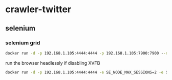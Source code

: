 # crawler-twitter

## selenium

### selenium grid

```cmd
docker run -d -p 192.168.1.105:4444:4444 -p 192.168.1.105:7900:7900 --name selenium-chrome --shm-size="2g" selenium/standalone-chrome:4.3.0-20220706
```

run the browser headlessly if disabling XVFB

```cmd
docker run -d -p 192.168.1.105:4444:4444 -e SE_NODE_MAX_SESSIONS=2 -e START_XVFB=false -e SE_START_XVFB=false --name selenium-chrome-headless --shm-size="2g" selenium/standalone-chrome:4.3.0-20220706
```
